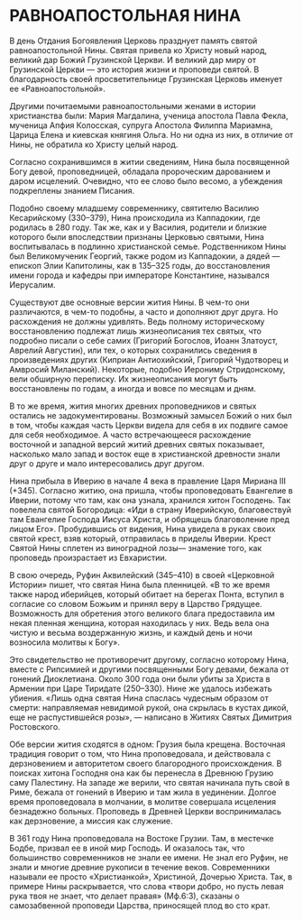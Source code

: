 # РАВНОАПОСТОЛЬНАЯ НИНА

В день Отдания Богоявления Церковь празднует память святой равноапостольной Нины. Святая привела ко Христу новый народ, великий дар Божий Грузинской Церкви. И великий дар миру от Грузинской Церкви — это история жизни и проповеди святой. В благодарность своей просветительнице Грузинская Церковь именует ее «Равноапостольной».&#x20;

Другими почитаемыми равноапостольными женами в истории христианства были: Мария Магдалина, ученица апостола Павла Фекла, мученица Апфия Колосская, супруга Апостола Филиппа Мариамна, Царица Елена и киевская княгиня Ольга.  Но ни одна из них, в отличие от Нины, не обратила ко Христу целый народ.&#x20;

Согласно сохранившимся в житии сведениям, Нина была посвященной Богу девой, проповедницей, обладала пророческим дарованием и даром исцелений. Очевидно, что ее слово было весомо, а убеждения подкреплены знанием Писания.&#x20;

Подобно своему младшему современнику, святителю Василию Кесарийскому (330–379), Нина происходила из Каппадокии, где родилась в 280 году. Так же, как и у Василия, родители и близкие которого были впоследствии признаны Церковью святыми, Нина воспитывалась в подлинно христианской семье. Родственником Нины был Великомученик Георгий, также родом из Каппадокии, а дядей — епископ Элии Капитолины, как в 135–325 годы, до восстановления имени города и кафедры при императоре Константине, назывался Иерусалим.&#x20;

Существуют две основные версии жития Нины. В чем-то они различаются, в чем-то подобны, а часто и дополняют друг друга. Но расхождения не должны удивлять. Ведь полному историческому восстановлению подлежат лишь жизнеописания тех святых, что подробно писали о себе самих (Григорий Богослов, Иоанн Златоуст, Аврелий Августин), или тех, о которых сохранились сведения в произведениях других (Киприан Антиохийский, Григорий Чудотворец и Амвросий Миланский). Некоторые, подобно Иерониму Стридонскому, вели обширную переписку. Их жизнеописания могут быть восстановлены по годам, а иногда и вовсе по месяцам и дням.&#x20;

В то же время, жития многих древних проповедников и святых остались не задокументированы. Возможный замысел Божий о них был в том, чтобы каждая часть Церкви видела для себя в их подвиге самое для себя необходимое. А часто встречающееся расхождение восточной и западной версий житий древних святых показывает, насколько мало запад и восток еще в христианской древности знали друг о друге и мало интересовались друг другом.&#x20;

Нина прибыла в Иверию в начале 4 века в правление Царя Мириана III (+345). Согласно житию, она пришла, чтобы проповедовать Евангелие в Иверии, потому что там, как она узнала, хранился хитон Господень. Так повелела святой Богородица: «Иди в страну Иверийскую, благовествуй там Евангелие Господа Иисуса Христа, и обрящешь благоволение пред лицом Его». Пробудившись от видения, Нина увидела в руках своих святой крест, взяв который, отправилась в приделы Иверии. Крест Святой Нины сплетен из виноградной лозы— знамение того, как проповедь произрастает из Евхаристии.&#x20;

В свою очередь, Руфин Аквилейский (345–410) в своей «Церковной Истории» пишет, что святая Нина была пленницей. «В то же время также народ иберийцев, который обитает на берегах Понта, вступил в согласие со словом Божьим и принял веру в Царство Грядущее. Возможность для обретения этого великого блага предоставила им некая пленная женщина, которая находилась у них.  Ведь вела она чистую и весьма воздержанную жизнь, и каждый день и ночи возносила молитвы к Богу».&#x20;

Это свидетельство не противоречит другому, согласно которому Нина, вместе с Рипсимией и другими посвященными Богу девами, бежала от гонений Диоклетиана. Около 300 года они были убиты за Христа в Армении при Царе Тиридате (250–330). Нине же удалось избежать убиения. «Лишь одна святая Нина спаслась чудесным образом от смерти: направляемая невидимой рукой, она скрылась в кустах дикой, еще не распустившейся розы», — написано в Житиях Святых Димитрия Ростовского.&#x20;

Обе версии жития сходятся в одном: Грузия была крещена. Восточная традиция говорит о том, что Нина проповедовала, и действовала с дерзновением и авторитетом своего благородного происхождения. В поисках хитона Господня она как бы перенесла в Древнюю Грузию саму Палестину. На западе же верили, что святая начинала путь свой в Риме, бежала от гонений в Иверию и там жила в уединении. Долгое время проповедовала в молчании, в молитве совершала исцеления безнадежно больных. Проповедь в Древней Церкви воспринималась как дерзновение, а миссия как служение.&#x20;

В 361 году Нина проповедовала на Востоке Грузии. Там, в местечке Бодбе, призвал ее в иной мир Господь. И оказалось так, что большинство современников не знали ее имени. Не знал его Руфин, не знали и многие древние рукописи в течение веков. Современники называли ее просто «Христианкой», Христиной, Дочерью Христа. Так, в примере Нины раскрывается, что слова «твори добро, но пусть левая рука твоя не знает, что делает правая» (Мф.6:3), сказаны о самозабвенной проповеди Царства, приносящей плод во сто крат.
